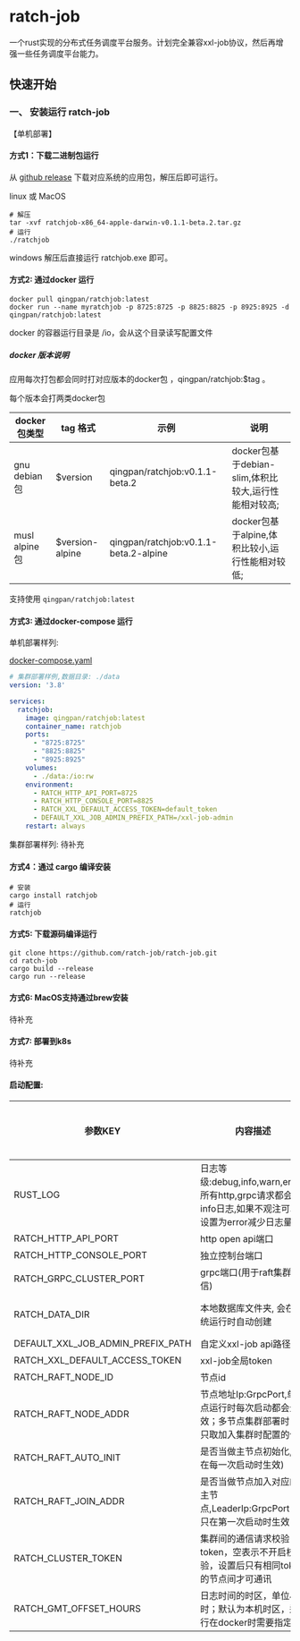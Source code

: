 # ratch-job

一个rust实现的分布式任务调度平台服务。计划完全兼容xxl-job协议，然后再增强一些任务调度平台能力。



## 快速开始

### 一、 安装运行 ratch-job

【单机部署】

#### 方式1：下载二进制包运行

从 [github release](https://github.com/ratch-job/ratch-job/releases) 下载对应系统的应用包，解压后即可运行。

linux 或 MacOS

```shell
# 解压
tar -xvf ratchjob-x86_64-apple-darwin-v0.1.1-beta.2.tar.gz
# 运行
./ratchjob
```

windows 解压后直接运行 ratchjob.exe 即可。

#### 方式2: 通过docker 运行


```
docker pull qingpan/ratchjob:latest
docker run --name myratchjob -p 8725:8725 -p 8825:8825 -p 8925:8925 -d qingpan/ratchjob:latest
```


docker 的容器运行目录是 /io，会从这个目录读写配置文件

##### docker 版本说明

应用每次打包都会同时打对应版本的docker包 ，qingpan/ratchjob:$tag 。

每个版本会打两类docker包

|docker包类型|tag 格式| 示例 |说明 |
|--|--|--|--|
|gnu debian包|$version| qingpan/ratchjob:v0.1.1-beta.2 | docker包基于debian-slim,体积比较大,运行性能相对较高;|
|musl alpine包|$version-alpine| qingpan/ratchjob:v0.1.1-beta.2-alpine | docker包基于alpine,体积比较小,运行性能相对较低;|

支持使用  `qingpan/ratchjob:latest`


#### 方式3: 通过docker-compose 运行

单机部署样列:

[docker-compose.yaml](https://github.com/ratch-job/ratch-job/blob/master/docker/docker-compose/ratch-job-simple/docker-compose.yaml)

```yaml
# 集群部署样例,数据目录: ./data
version: '3.8'

services:
  ratchjob:
    image: qingpan/ratchjob:latest
    container_name: ratchjob
    ports:
      - "8725:8725"
      - "8825:8825"
      - "8925:8925"
    volumes:
      - ./data:/io:rw
    environment:
      - RATCH_HTTP_API_PORT=8725
      - RATCH_HTTP_CONSOLE_PORT=8825
      - RATCH_XXL_DEFAULT_ACCESS_TOKEN=default_token
      - DEFAULT_XXL_JOB_ADMIN_PREFIX_PATH=/xxl-job-admin
    restart: always
```

集群部署样列: 待补充


#### 方式4：通过 cargo 编译安装

```
# 安装
cargo install ratchjob
# 运行
ratchjob
```

#### 方式5: 下载源码编译运行

```
git clone https://github.com/ratch-job/ratch-job.git
cd ratch-job
cargo build --release
cargo run --release
```

#### 方式6: MacOS支持通过brew安装

待补充


#### 方式7: 部署到k8s

待补充

#### 启动配置: 

| 参数KEY|内容描述|默认值|示例|开始支持的版本|
|--|--|--|--|--|
|RUST_LOG|日志等级:debug,info,warn,error;所有http,grpc请求都会打info日志,如果不观注可以设置为error减少日志量|info|error|0.3.0|
|RATCH_HTTP_API_PORT|http open api端口|8725|8725|0.1.x|
|RATCH_HTTP_CONSOLE_PORT|独立控制台端口|8825|8825|0.1.x|
|RATCH_GRPC_CLUSTER_PORT|grpc端口(用于raft集群通信)|8925|8925|0.1.x|
|RATCH_DATA_DIR|本地数据库文件夹, 会在系统运行时自动创建|linux,MacOS默认为~/.local/share/ratchjob/ratch_db;windows,docker默认为ratch_db|ratch_db|0.1.1|
|DEFAULT_XXL_JOB_ADMIN_PREFIX_PATH|自定义xxl-job api路径|/xxl-job-admin|/xxl-job-admin|0.1.x|
|RATCH_XXL_DEFAULT_ACCESS_TOKEN|xxl-job全局token|default_token|default_token|0.1.x|
|RATCH_RAFT_NODE_ID|节点id|1|1|0.1.1|
|RATCH_RAFT_NODE_ADDR|节点地址Ip:GrpcPort,单节点运行时每次启动都会生效；多节点集群部署时，只取加入集群时配置的值|127.0.0.1:GrpcPort|127.0.0.1:8925|0.1.1|
|RATCH_RAFT_AUTO_INIT|是否当做主节点初始化,(只在每一次启动时生效)|节点1时默认为true,节点非1时为false|true|0.1.1|
|RATCH_RAFT_JOIN_ADDR|是否当做节点加入对应的主节点,LeaderIp:GrpcPort；只在第一次启动时生效|空|127.0.0.1:8925|0.1.1|
|RATCH_CLUSTER_TOKEN|集群间的通信请求校验token，空表示不开启校验，设置后只有相同token的节点间才可通讯|空字符串|1234567890abcdefg|0.1.1|
|RATCH_GMT_OFFSET_HOURS|日志时间的时区，单位小时；默认为本机时区，运行在docker时需要指定|local|8(东8区),-5(西5区)|0.5.7|


